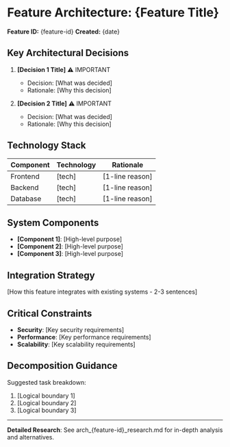 # Feature Architecture: {Feature Title}

**Feature ID:** {feature-id}
**Created:** {date}

## Key Architectural Decisions

1. **[Decision 1 Title]** ⚠️ IMPORTANT
   - Decision: [What was decided]
   - Rationale: [Why this decision]

2. **[Decision 2 Title]** ⚠️ IMPORTANT
   - Decision: [What was decided]
   - Rationale: [Why this decision]

## Technology Stack

| Component | Technology | Rationale |
|-----------|-----------|-----------|
| Frontend | [tech] | [1-line reason] |
| Backend | [tech] | [1-line reason] |
| Database | [tech] | [1-line reason] |

## System Components

- **[Component 1]**: [High-level purpose]
- **[Component 2]**: [High-level purpose]
- **[Component 3]**: [High-level purpose]

## Integration Strategy

[How this feature integrates with existing systems - 2-3 sentences]

## Critical Constraints

- **Security**: [Key security requirements]
- **Performance**: [Key performance requirements]
- **Scalability**: [Key scalability requirements]

## Decomposition Guidance

Suggested task breakdown:
1. [Logical boundary 1]
2. [Logical boundary 2]
3. [Logical boundary 3]

---

**Detailed Research**: See arch_{feature-id}_research.md for in-depth analysis and alternatives.
